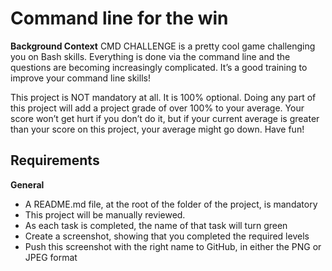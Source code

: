 # Command line for the win

**Background Context**
CMD CHALLENGE is a pretty cool game challenging you on Bash skills. Everything is done via the command line and the questions are becoming increasingly complicated. It’s a good training to improve your command line skills!

This project is NOT mandatory at all. It is 100% optional. Doing any part of this project will add a project grade of over 100% to your average. Your score won’t get hurt if you don’t do it, but if your current average is greater than your score on this project, your average might go down. Have fun!

## Requirements
**General**
 * A README.md file, at the root of the folder of the project, is mandatory
 * This project will be manually reviewed.
 * As each task is completed, the name of that task will turn green
 * Create a screenshot, showing that you completed the required levels
 * Push this screenshot with the right name to GitHub, in either the PNG or JPEG format
